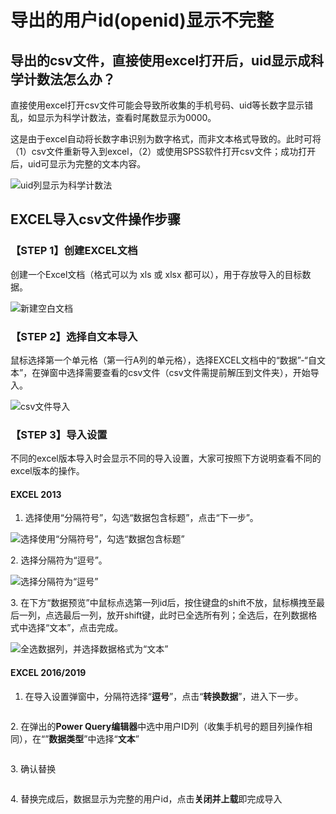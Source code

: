 # 导出的用户id(openid)显示不完整

## 导出的csv文件，直接使用excel打开后，uid显示成科学计数法怎么办？

直接使用excel打开csv文件可能会导致所收集的手机号码、uid等长数字显示错乱，如显示为科学计数法，查看时尾数显示为0000。

这是由于excel自动将长数字串识别为数字格式，而非文本格式导致的。此时可将（1）csv文件重新导入到excel，（2）或使用SPSS软件打开csv文件；成功打开后，uid可显示为完整的文本内容。             &#x20;

![uid列显示为科学计数法](<../.gitbook/assets/image (813).png>)

## EXCEL导入csv文件操作步骤

### **【STEP 1】创建EXCEL文档**

创建一个Excel文档（格式可以为 xls 或 xlsx 都可以），用于存放导入的目标数据。

![新建空白文档](<../.gitbook/assets/image (286).png>)

### **【STEP 2】选择自文本导入**

鼠标选择第一个单元格（第一行A列的单元格），选择EXCEL文档中的“数据”-“自文本”，在弹窗中选择需要查看的csv文件（csv文件需提前解压到文件夹），开始导入。

![csv文件导入](<../.gitbook/assets/image (59).png>)

### **【STEP 3】导入设置**

不同的excel版本导入时会显示不同的导入设置，大家可按照下方说明查看不同的excel版本的操作。

#### EXCEL 2013

1. 选择使用“分隔符号”，勾选“数据包含标题”，点击“下一步”。

![选择使用“分隔符号”，勾选“数据包含标题”](<../.gitbook/assets/image (815).png>)

2\. 选择分隔符为“逗号”。

![选择分隔符为“逗号”](<../.gitbook/assets/image (223).png>)

3\. 在下方“数据预览”中鼠标点选第一列id后，按住键盘的shift不放，鼠标横拽至最后一列，点选最后一列，放开shift键，此时已全选所有列；全选后，在列数据格式中选择“文本”，点击完成。

![全选数据列，并选择数据格式为“文本”](<../.gitbook/assets/image (345).png>)

#### EXCEL 2016/2019

1. 在导入设置弹窗中，分隔符选择“**逗号**”，点击“**转换数据**”，进入下一步。

<figure><img src="../.gitbook/assets/image (643).png" alt=""><figcaption></figcaption></figure>

2\. 在弹出的**Power Query编辑器**中选中用户ID列（收集手机号的题目列操作相同），在“”**数据类型**”中选择“**文本**”

<figure><img src="../.gitbook/assets/image (412).png" alt=""><figcaption></figcaption></figure>

3\. 确认替换

<figure><img src="../.gitbook/assets/image (416).png" alt=""><figcaption></figcaption></figure>

4\. 替换完成后，数据显示为完整的用户id，点击**关闭并上载**即完成导入

<figure><img src="../.gitbook/assets/image (432).png" alt=""><figcaption></figcaption></figure>

